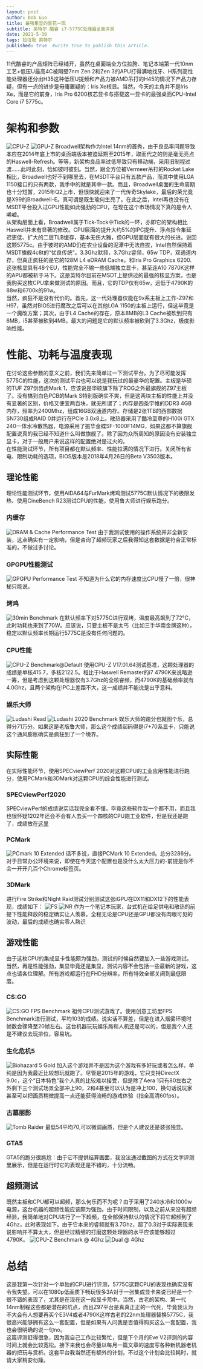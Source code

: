 ```yaml
---
layout: post
author: Bob Guo
title: 最强集显的昙花一现
subtitle: 英特尔 酷睿 i7-5775C处理器全面评测
date: 2021-5-30
tags: 捡垃圾 英特尔
published: true  #write true to publish this article.
---
```

11代酷睿的产品矩阵已经铺开，虽然在桌面端全方位拉胯、笔记本端第一代10nm工艺+低压U最高4C被隔壁7nm Zen 2和Zen 3的APU打得满地找牙、H系列高性能处理器还分出H35这种低压U提频和产品力被AMD吊打的H45的情况下产品力存疑，但有一点的进步是毋庸置疑的：Iris Xe核显。当然，今天的主角并不是Iris Xe，而是它的前身，Iris Pro 6200核芯显卡与搭载这一显卡的最强桌面CPU-Intel Core i7 5775c。
# 架构和参数
![CPU-Z](/img/5775c/cpuz.png)
![GPU-Z](/img/5775c/gpu.jpg)
Broadwell架构作为Intel 14nm的首秀，由于良品率问题导致本应在2014年底上市的桌面端版本被迫延期至2015年，取而代之的则是毫无亮点的Haswell-Refresh。等等，新架构良品率过低导致只有移动端，采用旧制程过渡......此时此刻，恰如彼时彼刻。当然，跟全方位被Vermeer吊打的Rocket Lake相比，Broadwell也好不到哪里去，在MSDT平台只有五款产品，而其中使用LGA 1150接口的只有两款，我手中的就是其中一款。而且，Broadwell桌面的生命周期也十分短暂，2015年Q2上市，但很快就迎来了一代传奇Skylake，最后的荣光竟是X99的Broadwell-E。真可谓是既生瑜何生亮了。在此之后，Intel再也没有在MSDT平台投入过GPU性能如此强劲的CPU，在现在这个市场情况下真的是令人唏嘘。  
从架构层面上看，Broadwell属于Tick-Tock中Tick的一环，亦即它的架构相比Haswell并未有显著的修改。CPU层面的提升大约5%的IPC提升、浮点指令集延迟更低、扩大的二层TLB缓存，基本无伤大雅，但GPU层面就有很大的长进。说回这颗5775c。由于彼时的AMD仍在农业设备的泥潭中无法自拔，Intel自然保持着MSDT旗舰4c8t的“优良传统”。3.3Ghz默频，3.7Ghz睿频，65w TDP，双通道内存，但真正疯狂的是它的128M L4 eDRAM Cache，和Iris Pro Graphics 6200.这张核显具有48个EU，性能完全不输一些低端独立显卡，甚至连A10 7870K这样的APU都被斩于马下。这是英特尔目前在MSDT上提供过的最强的核显方案，也是我购买这枚CPU拿来做测试的原因。而且，它的TDP仅有65w，远低于4790K的88w和6700k的91w。  
当然，疯狂不是没有代价的。首先，这一代处理器仅能在9x系主板上工作-Z97和H97，虽然对BIOS进行魔改之后可以在其他LGA 1150的主板上运行，但这毕竟是一个魔改方案；其次，由于L4 Cache的存在，原本8MB的L3 Cache被砍到只有6MB，i5甚至被砍到4MB。最大的问题是它的默认频率被砍到了3.3Ghz，极度影响性能。
# 性能、功耗与温度表现
在讨论这些参数的意义之前，我们先来简单过一下测试平台。为了尽可能发挥5775C的性能，这次的测试平台也可以说是我玩过的最豪华的配置。主板是华硕的TUF Z97剑齿虎Mark 1，应该说是华硕旗下除了ROG之外最旗舰的Z97主板了。没有搞到白色PCB的Mark S特别版确实不爽，但是这两块主板的性能上并没有显著的区别，价格又便宜两百块，就无所谓了；内存是四条宇帷的DDR3 4GB内存，频率为2400Mhz，组成16GB双通道内存。存储是2张1TB的西部数据SN730组成RAID 0并运行在PCIe 3.0x8上。散热器采用了酷冷至尊的H100i GTX 240一体水冷散热器，电源采用了振华金蝶SF-1000F14MG，如果这都不算旗舰配置说真的我已经不知道什么叫做旗舰了。除了因为众所周知的原因没有安装独立显卡，对于一般用户来说这样的配置绝对是过火的。  
在性能测试环节，所有项目都在默认频率、性能拉满的情况下进行。关闭所有省电、限制功耗的选项，BIOS版本是2018年4月26日的Beta V3503版本。
## 理论性能
理论性能测试环节，使用AIDA64与FurMark烤鸡测试5775C默认情况下的极限发热、使用CineBench R23测试CPU的性能，使用鲁大师进行娱乐跑分。
### 内缓存
![DRAM & Cache Performance Test](/img/5775c/cachemem_int.png)
由于我测试使用的操作系统并非全新安装，这点确实有一定影响，但是咨询了超频玩家之后我得知这套数据是符合正常标准的，不做过多讨论。
### GPGPU性能测试
![GPGPU Performance Test](/img/5775c/gpgpu.png)
不知道为什么它的内存速度比CPU慢了一倍，很神秘只能说。
### 烤鸡
![30min Benchmark](/img/5775c/30_dual.png)
在默认频率下对5775C进行双烤，温度最高飙到了72℃，此时功耗也来到了70W。应该说，只要主板不是太丐（比如三手华南金牌这种），稳定以默认频率长期运行5775C是没有任何问题的。
### CPU性能
![CPU-Z Benchmark@Default](/img/5775c/cpuz_default.png)
使用CPU-Z V17.01.64测试基准，这颗处理器的成绩是单核415.7，多核2122.5。相比于Haswell Remaster的i7 4790K来说略逊一筹，但是考虑到这颗处理器仅有3.7Ghz的全核睿频，而4790K的基础频率就有4.0Ghz，且两个架构在IPC上差距不大，这一成绩并不能说是出乎意料。
### 娱乐大师
![Ludashi Read](/img/5775c/lds_info.png)
![Ludashi 2020 Benchmark](/img/5775c/ludashi.png)
娱乐大师的跑分也就图个乐，总得分71万分。如果这是老版鲁大师，那么这个成绩起码得是i7+70系显卡，只能说这个通风膨胀确实是疯狂到了一个境界。
## 实际性能
在实际性能环节，使用SPECviewPerf 2020对这颗CPU的工业应用性能进行跑分，使用PCMark和3DMark对这颗CPU的综合性能进行测试。
### SPECviewPerf2020
SPECviewPerf的成绩说实话我完全看不懂，毕竟这些软件我一个都不用，而且我也很怀疑1202年还会不会有人去买一个四核的CPU跑工业软件，但是我还是跑了，成绩放在[这里](https://github.com/PegionFish/PegionFish.github.io/blob/master/bench/5775c/spec2020_igpu_def/gpcResults.html)
### PCMark
![PCmark 10 Extended](/img/5775c/pcmark.png)
话不多说，直接PCMark 10 Extended。总分3286分。对于日常办公环境来说，即使在今天这个配置也是没什么太大压力的-前提是你不会一开开几百个Chrome标签页。
### 3DMark
进行Fire Strike和Night Raid测试分别测试这张iGPU在DX11和DX12下的性能表现，成绩如下：
![FS](/img/5775c/firestrike.png)
![NR](/img/5775c/nightraid.png)
作为一个笔记本玩家，台式机在给足供电和散热的前提下性能释放的稳定确实让人羡慕。全程无论是CPU还是GPU都没有肉眼可见的波动，最后的成绩也确实零人熟识
## 游戏性能
由于这枚CPU的集成显卡性能颇为强劲，测试的时候自然要加入一些游戏测试。当然，再是性能强劲，集显毕竟还是集显，测试内容不会包括一些最新的游戏，这点也请各位理解。所有游戏都运行在FHD分辨率，所有特效全部关闭到最低限度。
### CS:GO
![CS:GO FPS Benchmark](/img/5775c/csgo.png)
祖传CPU测试游戏了。使用创意工坊里FPS Benchmark进行测试，平均103的成绩。说实话不算差，但是在进入烟雾环境时帧数会骤降至20帧左右。这台机器玩玩娱乐局和人机还是可以的，但是我个人还是不建议去玩排位，容易坑。
### 生化危机5
![Biohazard 5 Gold](/img/5775c/bio5.png)
加入这个游戏并不是因为这个游戏有多好玩或者怎么样，单纯是因为我最近比较想玩就跑了。尽管是2015年的游戏，它只支持DirectX 9.0c，这个“日本特色”我个人真的比较难以接受，但是除了Aera 1只有80左右之外剩下三个测试场景全部冲上90，2和4甚至可以认为是冲上100，换句话说玩家甚至可以把画质稍微提高一点还能获得流畅的游戏体验（指全高清60fps）。
### 古墓丽影
![Tomb Raider](/img/5775c/tr.png)
最低54平均70,可以微调画质，但是个人建议还是装张独显。
### GTA5
GTA5的跑分很尴尬：由于它不提供结算画面，我没法通过截图的方式在文字评测里展示，但是在运行时它的表现还是不错的，十分流畅。
## 超频测试
既然主板和CPU都可以超频，那么何乐而不为呢？由于采用了240水冷和1000w电源，这台机器的超频性能应该颇为强劲。由于时间限制，以及之前从来没有超频经验，我简单地对CPU进行了一下超频，在全部保持默认的情况下将它超频到了4Ghz，此时表现如下。由于它本来的睿频就有3.7Ghz，超了0.3对于实际表现来说影响并不算太大，但是经过精细的打磨这颗处理器的水平应该能够超过4790K。
![CPU-Z Benchmark @ 4Ghz](/img/5775c/cpuz_40.png)
![Dual @ 4Ghz](/img/5775c/dual@4.png)
# 总结
这是我第一次针对一个单独的CPU进行评测，5775C这颗CPU的表现也确实没有令我失望。可以在1080p低画质下畅玩很多3A对于一张集成显卡来说已经是一个很不错的表现了，尤其是在现在这一段显卡荒中。当然，古老的架构、第一代14nm制程这些都是潜在的坑点，而且Z97平台是真真正正的一代死，毕竟我认为不大会有人想要再买个E3V4或者4790K这样古老的22nm处理器替换5775C，我很高兴能够拥有这么一套配置，但是如果有人问我是否值得购买这么一套配置，我也会很明确的说一句no。  
这篇评测赶得很急，因为我自己工作比较繁忙，但是下个月的Eve V2评测的内容时间上就会比较宽松。接下来我也会尽量以每月一篇文章的速度写各种新机器老机器的把玩与赏析。这套平台我当然还有额外的计划，不过这个计划会比较耗时，就请大家稍安勿躁。